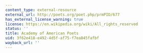 ```yaml
---
content_type: external-resource
external_url: http://poets.org/poet.php/prmPID/677
has_external_license_warning: true
license: https://en.wikipedia.org/wiki/All_rights_reserved
status: ''
title: Academy of American Poets
uid: 3f62e418-e492-4d5f-af75-f7ea845fafbf
wayback_url: ''
---
```

